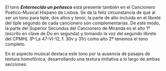 El tono ***Enternecido un peñasco*** está presente también en el Cancionero Poético-Musical Hispano de Lisboa. Se da la feliz circunstancia de que al ser un tono para tiple, dos altos y tenor, la parte de alto incluida en el librete del tiple segundo de cada cancionero son complementarias. De este modo, la parte del Superior Secundus del Cancionero de Miranda es el alto 1º (escrito en clave de Do en segunda) y tomando la voz del segundo librete del CPMHL (P-La 47-VI-12, f. 30v y 31r) como alto 2º tenemos el tono completo.

En el aspecto musical destaca este tono por la ausencia de pasajes de textura homofónica, desarrollando una textura imitativa a lo largo de ambas secciones.
